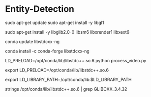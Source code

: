 # Entity-Detection

sudo apt-get update
sudo apt-get install -y libgl1


sudo apt-get install -y libglib2.0-0 libsm6 libxrender1 libxext6


conda update libstdcxx-ng

conda install -c conda-forge libstdcxx-ng





LD_PRELOAD=/opt/conda/lib/libstdc++.so.6 python process_video.py

export LD_PRELOAD=/opt/conda/lib/libstdc++.so.6

export LD_LIBRARY_PATH=/opt/conda/lib:$LD_LIBRARY_PATH



strings /opt/conda/lib/libstdc++.so.6 | grep GLIBCXX_3.4.32




